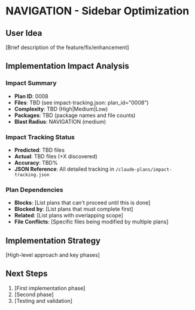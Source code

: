 # NAVIGATION - Sidebar Optimization

## User Idea
[Brief description of the feature/fix/enhancement]

## Implementation Impact Analysis

### Impact Summary
- **Plan ID**: 0008
- **Files**: TBD (see impact-tracking.json: plan_id="0008")
- **Complexity**: TBD (High|Medium|Low)
- **Packages**: TBD (package names and file counts)
- **Blast Radius**: NAVIGATION (medium)

### Impact Tracking Status
- **Predicted**: TBD files
- **Actual**: TBD files (+X discovered)
- **Accuracy**: TBD%
- **JSON Reference**: All detailed tracking in `/claude-plans/impact-tracking.json`

### Plan Dependencies
- **Blocks**: [List plans that can't proceed until this is done]
- **Blocked by**: [List plans that must complete first]
- **Related**: [List plans with overlapping scope]
- **File Conflicts**: [Specific files being modified by multiple plans]

## Implementation Strategy
[High-level approach and key phases]

## Next Steps
1. [First implementation phase]
2. [Second phase]
3. [Testing and validation]
